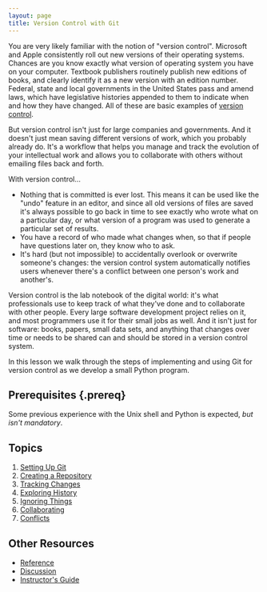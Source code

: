 ```yaml
---
layout: page
title: Version Control with Git
---
```


You are very likely familiar with the notion of "version control". 
Microsoft and Apple consistently roll out new versions of their operating systems. Chances are you know exactly what version of operating system you have on your computer.
Textbook publishers routinely publish new editions of books, and clearly identify it as a new version with an edition number. 
Federal, state and local governments in the United States pass and amend laws, which have legislative histories appended to them to indicate when and how they have changed. 
All of these are basic examples of [version control](reference.html#version-control). 

But version control isn't just for large companies and governments. And it doesn't just mean saving different versions of work, which you probably already do.
It's a workflow that helps you manage and track the evolution of your intellectual work and allows you to collaborate with others without emailing files back and forth. 

With version control...

*   Nothing that is committed is ever lost.
    This means it can be used like the "undo" feature in an editor,
    and since all old versions of files are saved
    it's always possible to go back in time to see exactly who wrote what on a particular day,
    or what version of a program was used to generate a particular set of results.
*   You have a record of who made what changes when,
    so that if people have questions later on,
    they know who to ask.
*   It's hard (but not impossible) to accidentally overlook or overwrite someone's changes:
    the version control system automatically notifies users
    whenever there's a conflict between one person's work and another's.

Version control is the lab notebook of the digital world:
it's what professionals use to keep track of what they've done
and to collaborate with other people.
Every large software development project relies on it,
and most programmers use it for their small jobs as well.
And it isn't just for software:
books, papers, small data sets, and anything that changes over time or needs to be shared
can and should be stored in a version control system.

In this lesson we walk through the steps of implementing and using Git for version control as we develop a small Python program.

## Prerequisites {.prereq}

Some previous experience with the Unix shell and Python is expected, *but isn't mandatory*.

## Topics

1.  [Setting Up Git](01-setup.html)
2.  [Creating a Repository](02-create.html)
3.  [Tracking Changes](03-changes.html)
4.  [Exploring History](04-history.html)
5.  [Ignoring Things](05-ignore.html)
6.  [Collaborating](06-collab.html)
7.  [Conflicts](07-conflict.html)

## Other Resources

*   [Reference](reference.html)
*   [Discussion](discussion.html)
*   [Instructor's Guide](instructors.html)
